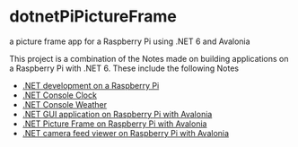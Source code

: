 # dotnetPiPictureFrame
a picture frame app for a Raspberry Pi using .NET 6 and Avalonia 

This project is a combination of the Notes made on building applications on a Raspberry Pi with .NET 6.
These include the following Notes

- [.NET development on a Raspberry Pi](https://drneil.github.io/Notebook/Software/Development/dotnetPi.html)
- [.NET Console Clock](https://drneil.github.io/Notebook/Software/Development/ConsoleClock.html)
- [.NET Console Weather](https://drneil.github.io/Notebook/Software/Development/ConsoleWeather.html)
- [.NET GUI application on Raspberry Pi with Avalonia](https://drneil.github.io/Notebook/Software/Development/dotnetPiGUI.html)
- [.NET Picture Frame on Raspberry Pi with Avalonia](https://drneil.github.io/Notebook/Software/Development/dotnetPiPictureFrame.html)
- [.NET camera feed viewer on Raspberry Pi with Avalonia](https://drneil.github.io/Notebook/Software/Development/dotnetPiCamViewer.html)


